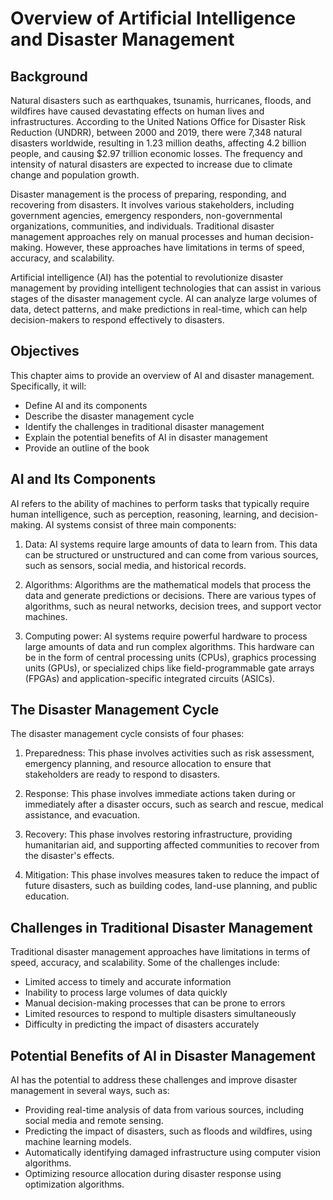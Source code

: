 Overview of Artificial Intelligence and Disaster Management
====================================================================================

Background
----------

Natural disasters such as earthquakes, tsunamis, hurricanes, floods, and wildfires have caused devastating effects on human lives and infrastructures. According to the United Nations Office for Disaster Risk Reduction (UNDRR), between 2000 and 2019, there were 7,348 natural disasters worldwide, resulting in 1.23 million deaths, affecting 4.2 billion people, and causing $2.97 trillion economic losses. The frequency and intensity of natural disasters are expected to increase due to climate change and population growth.

Disaster management is the process of preparing, responding, and recovering from disasters. It involves various stakeholders, including government agencies, emergency responders, non-governmental organizations, communities, and individuals. Traditional disaster management approaches rely on manual processes and human decision-making. However, these approaches have limitations in terms of speed, accuracy, and scalability.

Artificial intelligence (AI) has the potential to revolutionize disaster management by providing intelligent technologies that can assist in various stages of the disaster management cycle. AI can analyze large volumes of data, detect patterns, and make predictions in real-time, which can help decision-makers to respond effectively to disasters.

Objectives
----------

This chapter aims to provide an overview of AI and disaster management. Specifically, it will:

* Define AI and its components
* Describe the disaster management cycle
* Identify the challenges in traditional disaster management
* Explain the potential benefits of AI in disaster management
* Provide an outline of the book

AI and Its Components
---------------------

AI refers to the ability of machines to perform tasks that typically require human intelligence, such as perception, reasoning, learning, and decision-making. AI systems consist of three main components:

1. Data: AI systems require large amounts of data to learn from. This data can be structured or unstructured and can come from various sources, such as sensors, social media, and historical records.

2. Algorithms: Algorithms are the mathematical models that process the data and generate predictions or decisions. There are various types of algorithms, such as neural networks, decision trees, and support vector machines.

3. Computing power: AI systems require powerful hardware to process large amounts of data and run complex algorithms. This hardware can be in the form of central processing units (CPUs), graphics processing units (GPUs), or specialized chips like field-programmable gate arrays (FPGAs) and application-specific integrated circuits (ASICs).

The Disaster Management Cycle
-----------------------------

The disaster management cycle consists of four phases:

1. Preparedness: This phase involves activities such as risk assessment, emergency planning, and resource allocation to ensure that stakeholders are ready to respond to disasters.

2. Response: This phase involves immediate actions taken during or immediately after a disaster occurs, such as search and rescue, medical assistance, and evacuation.

3. Recovery: This phase involves restoring infrastructure, providing humanitarian aid, and supporting affected communities to recover from the disaster's effects.

4. Mitigation: This phase involves measures taken to reduce the impact of future disasters, such as building codes, land-use planning, and public education.

Challenges in Traditional Disaster Management
---------------------------------------------

Traditional disaster management approaches have limitations in terms of speed, accuracy, and scalability. Some of the challenges include:

* Limited access to timely and accurate information
* Inability to process large volumes of data quickly
* Manual decision-making processes that can be prone to errors
* Limited resources to respond to multiple disasters simultaneously
* Difficulty in predicting the impact of disasters accurately

Potential Benefits of AI in Disaster Management
-----------------------------------------------

AI has the potential to address these challenges and improve disaster management in several ways, such as:

* Providing real-time analysis of data from various sources, including social media and remote sensing.
* Predicting the impact of disasters, such as floods and wildfires, using machine learning models.
* Automatically identifying damaged infrastructure using computer vision algorithms.
* Optimizing resource allocation during disaster response using optimization algorithms.

